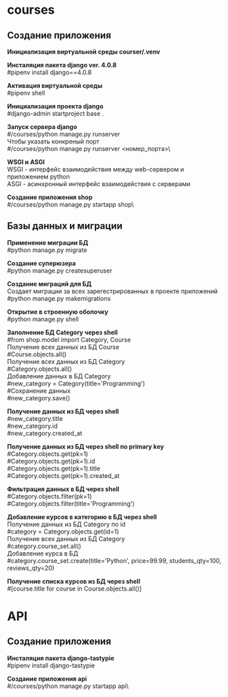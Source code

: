 # courses
## Создание приложения

**Инициализация виртуальной среды courser/\.venv**

**Инсталяция пакета django ver. 4.0.8**\
#pipenv install django==4.0.8

**Активация виртуальной среды**\
#pipenv shell

**Инициализация проекта django**\
#django-admin startproject base .

**Запуск сервера django**\
#/courses/python manage.py runserver\
Чтобы указать конкреный порт\
#/courses/python manage.py runserver <номер_порта>\

**WSGI и ASGI**\
WSGI - интерфейс взаимодействия между web-сервером и приложением python\
ASGI - асинхронный интерфейс взаимодействия с серверами

**Создание приложения shop**\
#/courses/python manage.py startapp shop\

## Базы данных и миграции

**Применение миграции БД**\
#python manage.py migrate

**Создание суперюзера**\
#python manage.py createsuperuser

**Создание миграций для БД**\
Создает миграции за всех зарегестрированных в проекте приложений\
#python manage.py makemigrations

**Открытие в строенную оболочку**\
#python manage.py shell

**Заполнение БД Category через shell**\
#from shop.model import Category, Course\
Получение всех данных из БД Course\
#Course.objects.all()\
Получение всех данных из БД Category\
#Category.objects.all()\
Добавление данных в БД Category\
#new_category = Category(title='Programming')\
#Сохранение данных\
#new_category.save()

**Получение данных из БД через shell**\
#new_category.title\
#new_category.id\
#new_category.created_at

**Получение данных из БД через shell по primary key**\
#Category.objects.get(pk=1)\
#Category.objects.get(pk=1).id\
#Category.objects.get(pk=1).title\
#Category.objects.get(pk=1).created_at

**Фильтрация данных в БД через shell**\
#Category.objects.filter(pk=1)\
#Category.objects.filter(title='Programming')

**Добавление курсов в категорию в БД через shell**\
Получение данных из БД Category по id\
#category = Category.objects.get(id=1)\
Получение всех данных из БД Category\
#category.course_set.all()\
Добавление курса в БД\
#category.course_set.create(title='Python', price=99.99, students_qty=100, reviews_qty=20)

**Получение списка курсов из БД через shell**\
#[course.title for course in Course.objects.all()]


# API
## Создание приложения

**Инсталяция пакета django-tastypie**\
#pipenv install django-tastypie

**Создание приложения api**\
#/courses/python manage.py startapp api\